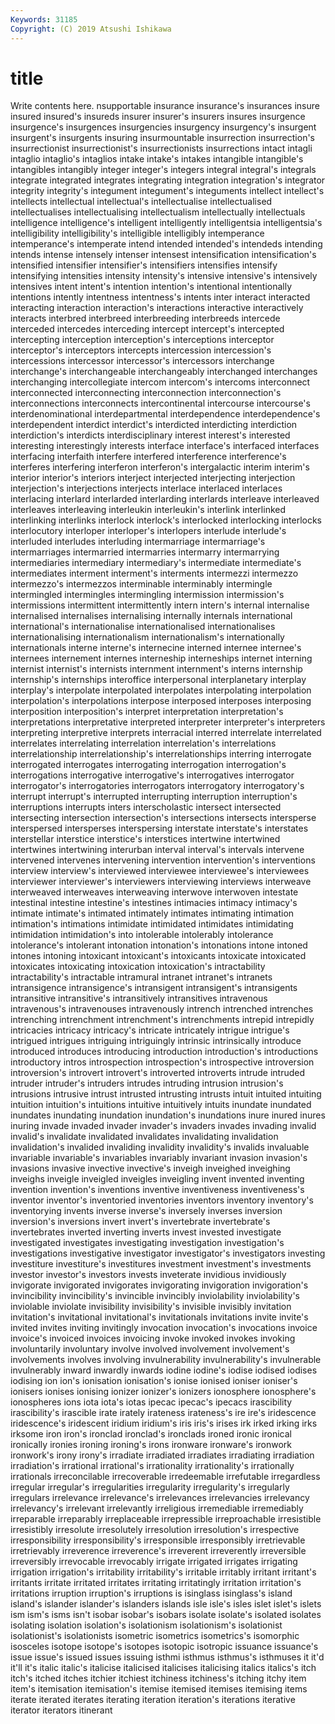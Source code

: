 ```yaml
---
Keywords: 31185
Copyright: (C) 2019 Atsushi Ishikawa
---
```


# title

Write contents here.
nsupportable insurance insurance's insurances insure insured insured's
insureds insurer insurer's insurers insures insurgence insurgence's insurgences insurgencies insurgency
insurgency's insurgent insurgent's insurgents insuring insurmountable insurrection insurrection's insurrectionist insurrectionist's
insurrectionists insurrections intact intagli intaglio intaglio's intaglios intake intake's intakes
intangible intangible's intangibles intangibly integer integer's integers integral integral's integrals
integrate integrated integrates integrating integration integration's integrator integrity integrity's integument
integument's integuments intellect intellect's intellects intellectual intellectual's intellectualise intellectualised intellectualises
intellectualising intellectualism intellectually intellectuals intelligence intelligence's intelligent intelligently intelligentsia intelligentsia's
intelligibility intelligibility's intelligible intelligibly intemperance intemperance's intemperate intend intended intended's
intendeds intending intends intense intensely intenser intensest intensification intensification's intensified
intensifier intensifier's intensifiers intensifies intensify intensifying intensities intensity intensity's intensive
intensive's intensively intensives intent intent's intention intention's intentional intentionally intentions
intently intentness intentness's intents inter interact interacted interacting interaction interaction's
interactions interactive interactively interacts interbred interbreed interbreeding interbreeds intercede interceded
intercedes interceding intercept intercept's intercepted intercepting interception interception's interceptions interceptor
interceptor's interceptors intercepts intercession intercession's intercessions intercessor intercessor's intercessors interchange
interchange's interchangeable interchangeably interchanged interchanges interchanging intercollegiate intercom intercom's intercoms
interconnect interconnected interconnecting interconnection interconnection's interconnections interconnects intercontinental intercourse intercourse's
interdenominational interdepartmental interdependence interdependence's interdependent interdict interdict's interdicted interdicting interdiction
interdiction's interdicts interdisciplinary interest interest's interested interesting interestingly interests interface
interface's interfaced interfaces interfacing interfaith interfere interfered interference interference's interferes
interfering interferon interferon's intergalactic interim interim's interior interior's interiors interject
interjected interjecting interjection interjection's interjections interjects interlace interlaced interlaces interlacing
interlard interlarded interlarding interlards interleave interleaved interleaves interleaving interleukin interleukin's
interlink interlinked interlinking interlinks interlock interlock's interlocked interlocking interlocks interlocutory
interloper interloper's interlopers interlude interlude's interluded interludes interluding intermarriage intermarriage's
intermarriages intermarried intermarries intermarry intermarrying intermediaries intermediary intermediary's intermediate intermediate's
intermediates interment interment's interments intermezzi intermezzo intermezzo's intermezzos interminable interminably
intermingle intermingled intermingles intermingling intermission intermission's intermissions intermittent intermittently intern
intern's internal internalise internalised internalises internalising internally internals international international's
internationalise internationalised internationalises internationalising internationalism internationalism's internationally internationals interne interne's
internecine interned internee internee's internees internement internes interneship interneships internet
interning internist internist's internists internment internment's interns internship internship's internships
interoffice interpersonal interplanetary interplay interplay's interpolate interpolated interpolates interpolating interpolation
interpolation's interpolations interpose interposed interposes interposing interposition interposition's interpret interpretation
interpretation's interpretations interpretative interpreted interpreter interpreter's interpreters interpreting interpretive interprets
interracial interred interrelate interrelated interrelates interrelating interrelation interrelation's interrelations interrelationship
interrelationship's interrelationships interring interrogate interrogated interrogates interrogating interrogation interrogation's interrogations
interrogative interrogative's interrogatives interrogator interrogator's interrogatories interrogators interrogatory interrogatory's interrupt
interrupt's interrupted interrupting interruption interruption's interruptions interrupts inters interscholastic intersect
intersected intersecting intersection intersection's intersections intersects intersperse interspersed intersperses interspersing
interstate interstate's interstates interstellar interstice interstice's interstices intertwine intertwined intertwines
intertwining interurban interval interval's intervals intervene intervened intervenes intervening intervention
intervention's interventions interview interview's interviewed interviewee interviewee's interviewees interviewer interviewer's
interviewers interviewing interviews interweave interweaved interweaves interweaving interwove interwoven intestate
intestinal intestine intestine's intestines intimacies intimacy intimacy's intimate intimate's intimated
intimately intimates intimating intimation intimation's intimations intimidate intimidated intimidates intimidating
intimidation intimidation's into intolerable intolerably intolerance intolerance's intolerant intonation intonation's
intonations intone intoned intones intoning intoxicant intoxicant's intoxicants intoxicate intoxicated
intoxicates intoxicating intoxication intoxication's intractability intractability's intractable intramural intranet intranet's
intranets intransigence intransigence's intransigent intransigent's intransigents intransitive intransitive's intransitively intransitives
intravenous intravenous's intravenouses intravenously intrench intrenched intrenches intrenching intrenchment intrenchment's
intrenchments intrepid intrepidly intricacies intricacy intricacy's intricate intricately intrigue intrigue's
intrigued intrigues intriguing intriguingly intrinsic intrinsically introduce introduced introduces introducing
introduction introduction's introductions introductory intros introspection introspection's introspective introversion introversion's
introvert introvert's introverted introverts intrude intruded intruder intruder's intruders intrudes
intruding intrusion intrusion's intrusions intrusive intrust intrusted intrusting intrusts intuit
intuited intuiting intuition intuition's intuitions intuitive intuitively intuits inundate inundated
inundates inundating inundation inundation's inundations inure inured inures inuring invade
invaded invader invader's invaders invades invading invalid invalid's invalidate invalidated
invalidates invalidating invalidation invalidation's invalided invaliding invalidity invalidity's invalids invaluable
invariable invariable's invariables invariably invariant invasion invasion's invasions invasive invective
invective's inveigh inveighed inveighing inveighs inveigle inveigled inveigles inveigling invent
invented inventing invention invention's inventions inventive inventiveness inventiveness's inventor inventor's
inventoried inventories inventors inventory inventory's inventorying invents inverse inverse's inversely
inverses inversion inversion's inversions invert invert's invertebrate invertebrate's invertebrates inverted
inverting inverts invest invested investigate investigated investigates investigating investigation investigation's
investigations investigative investigator investigator's investigators investing investiture investiture's investitures investment
investment's investments investor investor's investors invests inveterate invidious invidiously invigorate
invigorated invigorates invigorating invigoration invigoration's invincibility invincibility's invincible invincibly inviolability
inviolability's inviolable inviolate invisibility invisibility's invisible invisibly invitation invitation's invitational
invitational's invitationals invitations invite invite's invited invites inviting invitingly invocation
invocation's invocations invoice invoice's invoiced invoices invoicing invoke invoked invokes
invoking involuntarily involuntary involve involved involvement involvement's involvements involves involving
invulnerability invulnerability's invulnerable invulnerably inward inwardly inwards iodine iodine's iodise
iodised iodises iodising ion ion's ionisation ionisation's ionise ionised ioniser
ioniser's ionisers ionises ionising ionizer ionizer's ionizers ionosphere ionosphere's ionospheres
ions iota iota's iotas ipecac ipecac's ipecacs irascibility irascibility's irascible
irate irately irateness irateness's ire ire's iridescence iridescence's iridescent iridium
iridium's iris iris's irises irk irked irking irks irksome iron
iron's ironclad ironclad's ironclads ironed ironic ironical ironically ironies ironing
ironing's irons ironware ironware's ironwork ironwork's irony irony's irradiate irradiated
irradiates irradiating irradiation irradiation's irrational irrational's irrationality irrationality's irrationally irrationals
irreconcilable irrecoverable irredeemable irrefutable irregardless irregular irregular's irregularities irregularity irregularity's
irregularly irregulars irrelevance irrelevance's irrelevances irrelevancies irrelevancy irrelevancy's irrelevant irrelevantly
irreligious irremediable irremediably irreparable irreparably irreplaceable irrepressible irreproachable irresistible irresistibly
irresolute irresolutely irresolution irresolution's irrespective irresponsibility irresponsibility's irresponsible irresponsibly irretrievable
irretrievably irreverence irreverence's irreverent irreverently irreversible irreversibly irrevocable irrevocably irrigate
irrigated irrigates irrigating irrigation irrigation's irritability irritability's irritable irritably irritant
irritant's irritants irritate irritated irritates irritating irritatingly irritation irritation's irritations
irruption irruption's irruptions is isinglass isinglass's island island's islander islander's
islanders islands isle isle's isles islet islet's islets ism ism's
isms isn't isobar isobar's isobars isolate isolate's isolated isolates isolating
isolation isolation's isolationism isolationism's isolationist isolationist's isolationists isometric isometrics isometrics's
isomorphic isosceles isotope isotope's isotopes isotopic isotropic issuance issuance's issue
issue's issued issues issuing isthmi isthmus isthmus's isthmuses it it'd
it'll it's italic italic's italicise italicised italicises italicising italics italics's
itch itch's itched itches itchier itchiest itchiness itchiness's itching itchy
item item's itemisation itemisation's itemise itemised itemises itemising items iterate
iterated iterates iterating iteration iteration's iterations iterative iterator iterators itinerant
